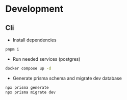# Development

## Cli

* Install dependencies

```bash
pnpm i
```

* Run needed services (postgres)

```bash
docker compose up -d
```

* Generate prisma schema and migrate dev database

```bash
npx prisma generate
npx prisma migrate dev
```
